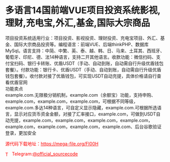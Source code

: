 # 多语言14国前端VUE项目投资系统影视,理财,充电宝,外汇,基金,国际大宗商品

项目投资系统适用行业：项目投资、影视投资、理财投资、充电宝项目、外汇、基金、国际大宗商品投资等。编程语言：前端VUE、后端thinkPHP、数据库MySql。语言支持：中简、中繁、英、泰、越、韩、日、马来、土耳其、西班牙、葡萄牙、印尼、德、法14种语言，支持二开其他语言。收款功能：微信扫码、支付宝扫码、银行卡转账、优盾USDT（手动、自动到账，自动需自行升级优盾钱包套餐）。付款功能：银行卡、优盾USDT（手动、自动到账，自动需自行升级优盾钱包套餐）。收付款对接了优盾钱包，可实现USDT自动充提，具体价格请自行查看优盾官网<br>功能卖点<br>example.com.无限极分销机制，example.com（余额宝）功能，支持申购、example.com，example.com，example.com，可根据不同等级，example.com.多达14种语言，可自定义显示隐藏，example.com.可根据所选语言，显示对应货币资金金额，对接了汇率接口，example.com，可做到USDT自动充提，example.com，example.com，example.com，example.com，example.com，example.com，example.com，example.com、后台谷歌验证登录，更加安全<br>


<p style="color: red;">源代码下载地址：<a href="https://mega-file.org/FI00H" style="color: red;">https://mega-file.org/FI00H</a></p><p style="color: red;"><img src="https://cdn-icons-png.flaticon.com/512/2111/2111646.png" alt="Telegram Icon" style="width: 16px; vertical-align: middle; margin-right: 5px;">Telegram:<a href="https://t.me/official_sourcecode" style="color: red;">@official_sourcecode</a></p>